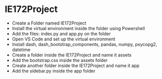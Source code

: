# IE172Project

- Create a Folder named IE172Project
- Install the virtual environment inside the folder using Powershell
- Add the files: index.py and app.py on the folder
- Open VS Code and set up the virtual environment
- Install dash, dash_bootstrap_components, pandas, numpy, psycopg2, datetime
- Create a folder inside the IE172Project and name it assets
- Add the bootstrap.css inside the assets folder
- Create another folder inside the IE172Project and name it app
- Add the sidebar.py inside the app folder

